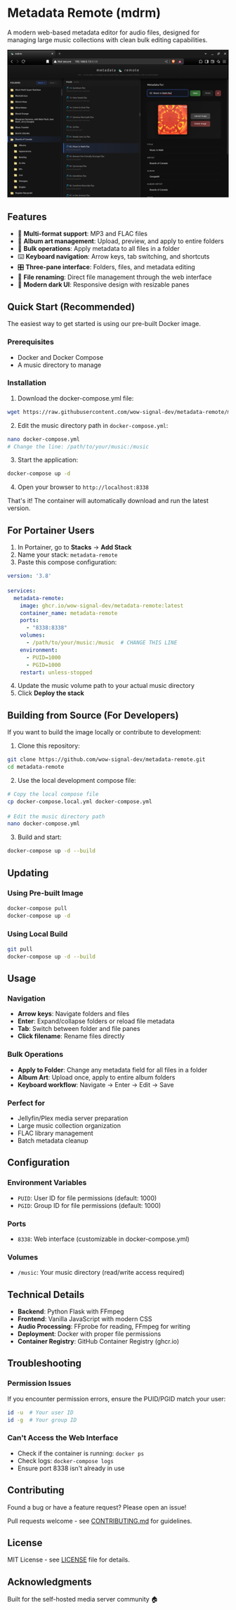 # Metadata Remote (mdrm)

A modern web-based metadata editor for audio files, designed for managing large music collections with clean bulk editing capabilities.

![Screenshot](screenshots/main-interface.png)

## Features

- 🎵 **Multi-format support**: MP3 and FLAC files
- 🎨 **Album art management**: Upload, preview, and apply to entire folders
- 📁 **Bulk operations**: Apply metadata to all files in a folder
- ⌨️ **Keyboard navigation**: Arrow keys, tab switching, and shortcuts
- 🎛️ **Three-pane interface**: Folders, files, and metadata editing
- 🔄 **File renaming**: Direct file management through the web interface
- 🌙 **Modern dark UI**: Responsive design with resizable panes

## Quick Start (Recommended)

The easiest way to get started is using our pre-built Docker image.

### Prerequisites
- Docker and Docker Compose
- A music directory to manage

### Installation

1. Download the docker-compose.yml file:
```bash
wget https://raw.githubusercontent.com/wow-signal-dev/metadata-remote/main/docker-compose.yml
```

2. Edit the music directory path in `docker-compose.yml`:
```bash
nano docker-compose.yml
# Change the line: /path/to/your/music:/music
```

3. Start the application:
```bash
docker-compose up -d
```

4. Open your browser to `http://localhost:8338`

That's it! The container will automatically download and run the latest version.

## For Portainer Users

1. In Portainer, go to **Stacks** → **Add Stack**
2. Name your stack: `metadata-remote`
3. Paste this compose configuration:

```yaml
version: '3.8'

services:
  metadata-remote:
    image: ghcr.io/wow-signal-dev/metadata-remote:latest
    container_name: metadata-remote
    ports:
      - "8338:8338"
    volumes:
      - /path/to/your/music:/music  # CHANGE THIS LINE
    environment:
      - PUID=1000
      - PGID=1000
    restart: unless-stopped
```

4. Update the music volume path to your actual music directory
5. Click **Deploy the stack**

## Building from Source (For Developers)

If you want to build the image locally or contribute to development:

1. Clone this repository:
```bash
git clone https://github.com/wow-signal-dev/metadata-remote.git
cd metadata-remote
```

2. Use the local development compose file:
```bash
# Copy the local compose file
cp docker-compose.local.yml docker-compose.yml

# Edit the music directory path
nano docker-compose.yml
```

3. Build and start:
```bash
docker-compose up -d --build
```

## Updating

### Using Pre-built Image
```bash
docker-compose pull
docker-compose up -d
```

### Using Local Build
```bash
git pull
docker-compose up -d --build
```

## Usage

### Navigation
- **Arrow keys**: Navigate folders and files
- **Enter**: Expand/collapse folders or reload file metadata
- **Tab**: Switch between folder and file panes
- **Click filename**: Rename files directly

### Bulk Operations
- **Apply to Folder**: Change any metadata field for all files in a folder
- **Album Art**: Upload once, apply to entire album folders
- **Keyboard workflow**: Navigate → Enter → Edit → Save

### Perfect for
- Jellyfin/Plex media server preparation
- Large music collection organization
- FLAC library management
- Batch metadata cleanup

## Configuration

### Environment Variables
- `PUID`: User ID for file permissions (default: 1000)
- `PGID`: Group ID for file permissions (default: 1000)

### Ports
- `8338`: Web interface (customizable in docker-compose.yml)

### Volumes
- `/music`: Your music directory (read/write access required)

## Technical Details

- **Backend**: Python Flask with FFmpeg
- **Frontend**: Vanilla JavaScript with modern CSS
- **Audio Processing**: FFprobe for reading, FFmpeg for writing
- **Deployment**: Docker with proper file permissions
- **Container Registry**: GitHub Container Registry (ghcr.io)

## Troubleshooting

### Permission Issues
If you encounter permission errors, ensure the PUID/PGID match your user:
```bash
id -u  # Your user ID
id -g  # Your group ID
```

### Can't Access the Web Interface
- Check if the container is running: `docker ps`
- Check logs: `docker-compose logs`
- Ensure port 8338 isn't already in use

## Contributing

Found a bug or have a feature request? Please open an issue!

Pull requests welcome - see [CONTRIBUTING.md](CONTRIBUTING.md) for guidelines.

## License

MIT License - see [LICENSE](LICENSE) file for details.

## Acknowledgments

Built for the self-hosted media server community 🏠
